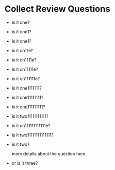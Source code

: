 # Collect Review Questions

- is it one?
- is it one1?
- is it one1?
- is it on11e?
- is it on1111e?
- is it on11111e?
- is it on111111e?
- is it one1111111?
- is it one11111111?
- is it one111111111?
- is it two11111111111?
- is it on111111111111e?
- is it two11111111111111?
- is it two?

  more details about the question here
- or is it three\?
